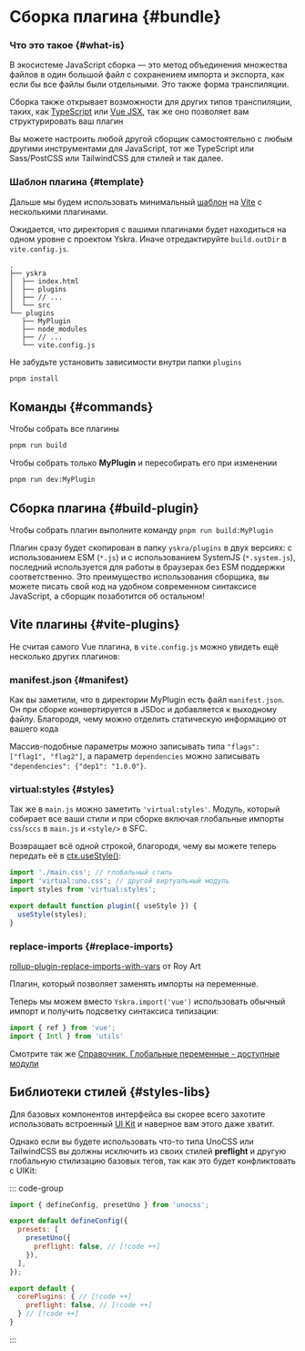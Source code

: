 # Сборка плагина {#bundle}

### Что это такое {#what-is}
В экосистеме JavaScript сборка — это метод объединения множества файлов в один большой файл с сохранением импорта и экспорта, как если бы все файлы были отдельными. Это также форма транспиляции.

Сборка также открывает возможности для других типов транспиляции, таких, как [TypeScript](https://www.typescriptlang.org/) или [Vue JSX](https://github.com/vuejs/babel-plugin-jsx), 
так же оно позволяет вам структурировать ваш плагин

Вы можете настроить любой другой сборщик самостоятельно с любым другими инструментами для JavaScript, тот же TypeScript или Sass/PostCSS или TailwindCSS для стилей и так далее.

### Шаблон плагина {#template}
Дальше мы будем использовать минимальный [шаблон](https://github.com/yskra/plugins-template) на [Vite](https://vite.dev) с несколькими плагинами.

Ожидается, что директория с вашими плагинами будет находиться на одном уровне с проектом Yskra.
Иначе отредактируйте `build.outDir` в `vite.config.js`.

```console
.
├── yskra
│  ├── index.html
│  ├── plugins
│  ├── // ...
│  └── src
└── plugins
   ├── MyPlugin
   ├── node_modules
   ├── // ...
   └── vite.config.js
```

Не забудьте установить зависимости внутри папки `plugins`

```zsh
pnpm install
```

## Команды {#commands}

Чтобы собрать все плагины
```zsh
pnpm run build
```

Чтобы собрать только **MyPlugin** и пересобирать его при изменении
```zsh
pnpm run dev:MyPlugin
```

## Сборка плагина {#build-plugin}

Чтобы собрать плагин выполните команду `pnpm run build:MyPlugin`

Плагин сразу будет скопирован в папку `yskra/plugins` в двух версиях: с использованием ESM (`*.js`) и с использованием SystemJS (`*.system.js`), последний используется для работы в браузерах без ESM поддержки соответственно.
Это преимущество использования сборщика, вы можете писать свой код на удобном современном синтаксисе JavaScript, а сборщик позаботится об остальном!

## Vite плагины {#vite-plugins}

Не считая самого Vue плагина, в `vite.config.js` можно увидеть ещё несколько других плагинов:

### manifest.json {#manifest}

Как вы заметили, что в директории MyPlugin есть файл `manifest.json`.  Он при сборке конвертируется в JSDoc и добавляется к выходному файлу.
Благородя, чему можно отделить статическую информацию от вашего кода

Массив-подобные параметры можно записывать типа `"flags": ["flag1", "flag2"]`, а параметр `dependencies` можно записывать `"dependencies": {"dep1": "1.0.0"}`.

### virtual:styles {#styles}

Так же в `main.js` можно заметить `'virtual:styles'`. 
Модуль, который собирает все ваши стили и при сборке включая глобальные импорты `css`/`sccs` в `main.js` и `<style/>` в SFC.

Возвращает всё одной строкой, благородя, чему вы можете теперь передать её в [ctx.useStyle()](../../reference/plugin-context.md#usestyle):

```js
import './main.css'; // глобальный стиль
import 'virtual:uno.css'; // другой виртуальный модуль
import styles from 'virtual:styles';

export default function plugin({ useStyle }) {
  useStyle(styles);
}
```


### replace-imports {#replace-imports}

[rollup-plugin-replace-imports-with-vars](https://github.com/rart/rollup-plugin-replace-imports-with-vars) от Roy Art

Плагин, который позволяет заменять импорты на переменные.

Теперь мы можем вместо `Yskra.import('vue')` использовать обычный импорт и получить подсветку синтаксиса типизации:

```js
import { ref } from 'vue';
import { Intl } from 'utils'
```

Смотрите так же [Справочник. Глобальные переменные - доступные модули](../../reference/globals.md#available-modules)


## Библиотеки стилей {#styles-libs}

Для базовых компонентов интерфейса вы скорее всего захотите использовать встроенный [UI Kit](../../reference/builtin-plugins/ui-kit.md#components) и наверное вам этого даже хватит.

Однако если вы будете использовать что-то типа UnoCSS или TailwindCSS вы должны исключить из своих стилей **preflight** и другую глобальную стилизацию базовых тегов, 
так как это будет конфликтовать с UIKit:

::: code-group 
```js [uno.config.js]
import { defineConfig, presetUno } from 'unocss';

export default defineConfig({
  presets: [
    presetUno({
      preflight: false, // [!code ++]
    }),
  ],
});
```

```js [tailwind.config.js]
export default {
  corePlugins: { // [!code ++]
    preflight: false, // [!code ++]
  } // [!code ++]
}
```
:::
